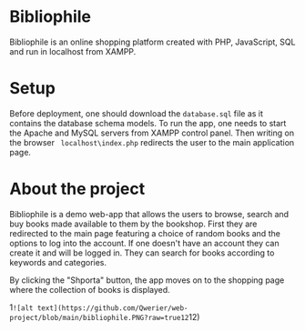 # Bibliophile
Bibliophile is an online shopping platform created with PHP, JavaScript, SQL and run in localhost from XAMPP.

# Setup
Before deployment, one should download the ```database.sql``` file as it contains the database schema models. To run the app, one needs to start the Apache and MySQL servers from XAMPP control panel. Then writing on the browser ``` localhost\index.php``` redirects the user to the main application page. 

# About the project
Bibliophile is a demo web-app that allows the users to browse, search and buy books made available to them by the bookshop. First they are redirected to the main page featuring a choice of random books and the options to log into the account. If one doesn't have an account they can create it and will be logged in. They can search for  books according to keywords and categories.

By clicking the "Shporta" button, the app moves on to the shopping page where the collection of books is displayed. 

1`![alt text](https://github.com/Qwerier/web-project/blob/main/bibliophile.PNG?raw=true12`12)
